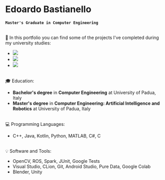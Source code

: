 # Edoardo Bastianello
**`Master's Graduate in Computer Engineering`**
<br/><br/>

:wave:
In this portfolio you can find some of the projects I've completed during my university studies:
- [![](https://img.shields.io/badge/Computer%20Vision-red)](https://github.com/EdoardoBasti/ComputerVision_HandDetectionAndSegmentation)
- [![](https://img.shields.io/badge/Intelligent%20Robotics-green)](https://github.com/EdoardoBasti/IntelligentRobotics)
- [![](https://img.shields.io/badge/3D%20Data%20Processing-blue)](https://github.com/EdoardoBasti/3D_data_processing)
<br/><br/>

:mortar_board: Education:
- **Bachelor's degree** in **Computer Engineering** at University of Padua, Italy
- **Master's degree** in **Computer Engineering: Artificial Intelligence and Robotics** at University of Padua, Italy
<br/><br/>

:computer: Programming Languages:
- C++, Java, Kotlin, Python, MATLAB, C#, C
<br/><br/>


:bulb: Software and Tools:
- OpenCV, ROS, Spark, JUnit, Google Tests
- Visual Studio, CLion, Git, Android Studio, Pure Data, Google Colab
- Blender, Unity
<!--
**EdoardoBasti/EdoardoBasti** is a ✨ _special_ ✨ repository because its `README.md` (this file) appears on your GitHub profile.

Here are some ideas to get you started:

- 🔭 I’m currently working on ...
- 🌱 I’m currently learning ...
- 👯 I’m looking to collaborate on ...
- 🤔 I’m looking for help with ...
- 💬 Ask me about ...
- 📫 How to reach me: ...
- 😄 Pronouns: ...
- ⚡ Fun fact: ...
-->
